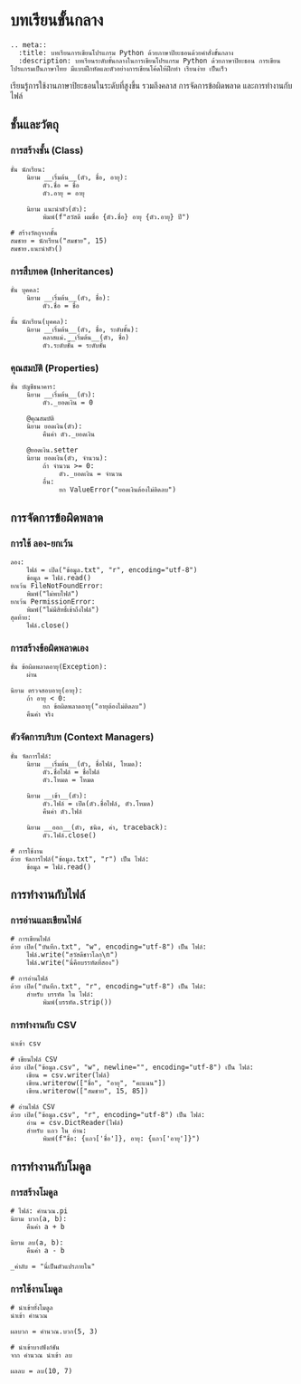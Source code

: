 # บทเรียนขั้นกลาง

```{eval-rst}
.. meta::
  :title: บทเรียนการเขียนโปรแกรม Python ด้วยภาษาปิยะธอนด้วยคำสั่งขั้นกลาง
  :description: บทเรียนระดับขั้นกลางในการเขียนโปรแกรม Python ด้วยภาษาปิยะธอน การเขียนโปรแกรมเป็นภาษาไทย มีแบบฝึกหัดและตัวอย่างการเขียนโค้ดให้ฝึกทำ เรียนง่าย เป็นเร็ว
```

เรียนรู้การใช้งานภาษาปิยะธอนในระดับที่สูงขึ้น รวมถึงคลาส การจัดการข้อผิดพลาด และการทำงานกับไฟล์

## ชั้นและวัตถุ

### การสร้างชั้น (Class)

```piyathon
ชั้น นักเรียน:
    นิยาม __เริ่มต้น__(ตัว, ชื่อ, อายุ):
        ตัว.ชื่อ = ชื่อ
        ตัว.อายุ = อายุ

    นิยาม แนะนำตัว(ตัว):
        พิมพ์(f"สวัสดี ผมชื่อ {ตัว.ชื่อ} อายุ {ตัว.อายุ} ปี")

# สร้างวัตถุจากชั้น
สมชาย = นักเรียน("สมชาย", 15)
สมชาย.แนะนำตัว()
```

### การสืบทอด (Inheritances)

```piyathon
ชั้น บุคคล:
    นิยาม __เริ่มต้น__(ตัว, ชื่อ):
        ตัว.ชื่อ = ชื่อ

ชั้น นักเรียน(บุคคล):
    นิยาม __เริ่มต้น__(ตัว, ชื่อ, ระดับชั้น):
        คลาสแม่.__เริ่มต้น__(ตัว, ชื่อ)
        ตัว.ระดับชั้น = ระดับชั้น
```

### คุณสมบัติ (Properties)

```piyathon
ชั้น บัญชีธนาคาร:
    นิยาม __เริ่มต้น__(ตัว):
        ตัว._ยอดเงิน = 0

    @คุณสมบัติ
    นิยาม ยอดเงิน(ตัว):
        คืนค่า ตัว._ยอดเงิน

    @ยอดเงิน.setter
    นิยาม ยอดเงิน(ตัว, จำนวน):
        ถ้า จำนวน >= 0:
            ตัว._ยอดเงิน = จำนวน
        อื่น:
            ยก ValueError("ยอดเงินต้องไม่ติดลบ")
```

## การจัดการข้อผิดพลาด

### การใช้ ลอง-ยกเว้น

```piyathon
ลอง:
    ไฟล์ = เปิด("ข้อมูล.txt", "r", encoding="utf-8")
    ข้อมูล = ไฟล์.read()
ยกเว้น FileNotFoundError:
    พิมพ์("ไม่พบไฟล์")
ยกเว้น PermissionError:
    พิมพ์("ไม่มีสิทธิ์เข้าถึงไฟล์")
สุดท้าย:
    ไฟล์.close()
```

### การสร้างข้อผิดพลาดเอง

```piyathon
ชั้น ข้อผิดพลาดอายุ(Exception):
    ผ่าน

นิยาม ตรวจสอบอายุ(อายุ):
    ถ้า อายุ < 0:
        ยก ข้อผิดพลาดอายุ("อายุต้องไม่ติดลบ")
    คืนค่า จริง
```

### ตัวจัดการบริบท (Context Managers)

```piyathon
ชั้น จัดการไฟล์:
    นิยาม __เริ่มต้น__(ตัว, ชื่อไฟล์, โหมด):
        ตัว.ชื่อไฟล์ = ชื่อไฟล์
        ตัว.โหมด = โหมด

    นิยาม __เข้า__(ตัว):
        ตัว.ไฟล์ = เปิด(ตัว.ชื่อไฟล์, ตัว.โหมด)
        คืนค่า ตัว.ไฟล์

    นิยาม __ออก__(ตัว, ชนิด, ค่า, traceback):
        ตัว.ไฟล์.close()

# การใช้งาน
ด้วย จัดการไฟล์("ข้อมูล.txt", "r") เป็น ไฟล์:
    ข้อมูล = ไฟล์.read()
```

## การทำงานกับไฟล์

### การอ่านและเขียนไฟล์

```piyathon
# การเขียนไฟล์
ด้วย เปิด("บันทึก.txt", "w", encoding="utf-8") เป็น ไฟล์:
    ไฟล์.write("สวัสดีชาวโลก\n")
    ไฟล์.write("นี่คือบรรทัดที่สอง")

# การอ่านไฟล์
ด้วย เปิด("บันทึก.txt", "r", encoding="utf-8") เป็น ไฟล์:
    สำหรับ บรรทัด ใน ไฟล์:
        พิมพ์(บรรทัด.strip())
```

### การทำงานกับ CSV

```piyathon
นำเข้า csv

# เขียนไฟล์ CSV
ด้วย เปิด("ข้อมูล.csv", "w", newline="", encoding="utf-8") เป็น ไฟล์:
    เขียน = csv.writer(ไฟล์)
    เขียน.writerow(["ชื่อ", "อายุ", "คะแนน"])
    เขียน.writerow(["สมชาย", 15, 85])

# อ่านไฟล์ CSV
ด้วย เปิด("ข้อมูล.csv", "r", encoding="utf-8") เป็น ไฟล์:
    อ่าน = csv.DictReader(ไฟล์)
    สำหรับ แถว ใน อ่าน:
        พิมพ์(f"ชื่อ: {แถว['ชื่อ']}, อายุ: {แถว['อายุ']}")
```

## การทำงานกับโมดูล

### การสร้างโมดูล

```piyathon
# ไฟล์: คำนวณ.pi
นิยาม บวก(a, b):
    คืนค่า a + b

นิยาม ลบ(a, b):
    คืนค่า a - b

_ค่าลับ = "นี่เป็นตัวแปรภายใน"
```

### การใช้งานโมดูล

```piyathon
# นำเข้าทั้งโมดูล
นำเข้า คำนวณ

ผลบวก = คำนวณ.บวก(5, 3)

# นำเข้าบางฟังก์ชัน
จาก คำนวณ นำเข้า ลบ

ผลลบ = ลบ(10, 7)
```

<!--
## แบบฝึกหัด

1. สร้างชั้น `รถยนต์` ที่มีคุณสมบัติ แบรนด์, รุ่น, และปี พร้อมเมธอดแสดงข้อมูล
2. เขียนโปรแกรมอ่านไฟล์ CSV และคำนวณค่าเฉลี่ยของคอลัมน์ที่กำหนด
3. สร้างชั้นจัดการข้อผิดพลาดสำหรับการตรวจสอบรหัสนักเรียน
-->

